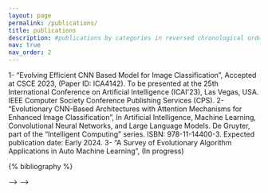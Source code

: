 ```yaml
---
layout: page
permalink: /publications/
title: publications
description: #publications by categories in reversed chronological order. generated by jekyll-scholar.
nav: true
nav_order: 2
---
```


1- “Evolving Efficient CNN Based Model for Image Classification”, Accepted at CSCE 2023,
(Paper ID: ICA4142). To be presented at the 25th International Conference on Artificial Intelligence (ICAI'23), Las Vegas, USA. IEEE Computer Society Conference Publishing Services (CPS).
2- “Evolutionary CNN-Based Architectures with Attention Mechanisms for Enhanced Image
Classification”, In Artificial Intelligence, Machine Learning, Convolutional Neural Networks, and Large Language Models. De Gruyter, part of the “Intelligent Computing” series. ISBN: 978-11-14400-3. Expected publication date: Early 2024.
3- “A Survey of Evolutionary Algorithm Applications in Auto Machine Learning”, (In progress)

<!-- _pages/publications.md -->
 <div class="publications">

{% bibliography %}

</div> --> -->
